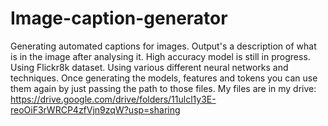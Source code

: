 # Image-caption-generator
Generating automated captions for images. Output's a description of what is in the image after analysing it. High accuracy model is still in progress.
Using Flickr8k dataset. Using various different neural networks and techniques.
Once generating the models, features and tokens you can use them again by just passing the path to those files. 
My files are in my drive: https://drive.google.com/drive/folders/11ulcl1y3E-reoOiF3rWRCP4zfVjn9zqW?usp=sharing
